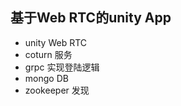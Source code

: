## 基于Web RTC的unity App 
 - unity Web RTC 
 - coturn 服务
 - grpc 实现登陆逻辑
 - mongo DB
 - zookeeper 发现

  